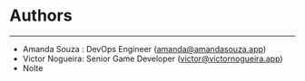 # Authors #

----------
-  Amanda Souza : DevOps Engineer ([amanda@amandasouza.app](mailto:amanda@amandasouza.app))
- Victor Nogueira: Senior Game Developer ([victor@victornogueira.app](mailto:victor@victornogueira.app))
- Nolte